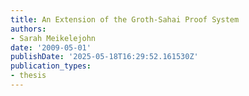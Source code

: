 ```yaml
---
title: An Extension of the Groth-Sahai Proof System
authors:
- Sarah Meikelejohn
date: '2009-05-01'
publishDate: '2025-05-18T16:29:52.161530Z'
publication_types:
- thesis
---
```

